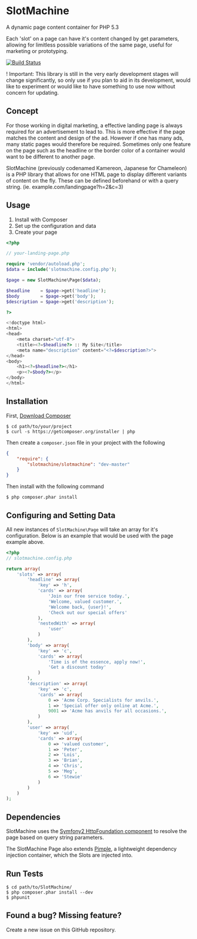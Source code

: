 SlotMachine
========

A dynamic page content container for PHP 5.3

Each 'slot' on a page can have it's content changed by get parameters, allowing for limitless possible variations of the same page, useful for marketing or prototyping.

[![Build Status](https://travis-ci.org/archfizz/slotmachine.png)](https://travis-ci.org/archfizz/slotmachine)

! Important: This library is still in the very early development stages will change significantly, so only use if you plan to aid in its development, would like to experiment or would like to have something to use now without concern for updating.

Concept
-------

For those working in digital marketing, a effective landing page is always
required for an advertisement to lead to. This is more effective if the page
matches the content and design of the ad. However if one has many ads, many
static pages would therefore be required. Sometimes only one feature on the
page such as the headline or the border color of a container would want to be
different to another page.

SlotMachine (previously codenamed Kamereon, Japanese for Chameleon) is a PHP library that allows for one HTML page
to display different variants of content on the fly. These can be defined
beforehand or with a query string. (ie. example.com/landingpage?h=2&c=3)

Usage
-----

1. Install with Composer
2. Set up the configuration and data
3. Create your page

```php
<?php

// your-landing-page.php

require 'vendor/autoload.php';
$data = include('slotmachine.config.php');

$page = new SlotMachine\Page($data);

$headline    = $page->get('headline');
$body        = $page->get('body');
$description = $page->get('description');

?>

<!doctype html>
<html>
<head>
    <meta charset="utf-8">
    <title><?=$headline?> :: My Site</title>
    <meta name="description" content="<?=$description?>">
</head>
<body>
    <h1><?=$headline?></h1>
    <p><?=$body?></p>
</body>
</html>
```

Installation
----------------------------

First, [Download Composer](http://getcomposer.org/download/)

    $ cd path/to/your/project
    $ curl -s https://getcomposer.org/installer | php


Then create a `composer.json` file in your project with the following

```json
{
    "require": {
        "slotmachine/slotmachine": "dev-master"
    }
}
```

Then install with the following command

    $ php composer.phar install

Configuring and Setting Data
----------------------------

All new instances of `SlotMachine\Page` will take an array for it's configuration.
Below is an example that would be used with the page example above.

```php
<?php
// slotmachine.config.php

return array(
    'slots' => array(
        'headline' => array(
            'key' => 'h',
            'cards' => array(
                'Join our free service today.',
                'Welcome, valued customer.',
                'Welcome back, {user}!',
                'Check out our special offers'
            ),
            'nestedWith' => array(
                'user'
            )
        ),
        'body' => array(
            'key' => 'c',
            'cards' => array(
                'Time is of the essence, apply now!',
                'Get a discount today'
            )
        ),
        'description' => array(
            'key' => 'c',
            'cards' => array(
                0 => 'Acme Corp. Specialists for anvils.',
                1 => 'Special offer only online at Acme.',
                9001 => 'Acme has anvils for all occasions.',
            )
        ),
        'user' => array(
            'key' => 'uid',
            'cards' => array(
                0 => 'valued customer',
                1 => 'Peter',
                2 => 'Lois',
                3 => 'Brian',
                4 => 'Chris',
                5 => 'Meg',
                6 => 'Stewie'
            )
        )
    )
);
```

Dependencies
------------

SlotMachine uses the [Symfony2 HttpFoundation component](http://symfony.com/doc/current/components/http_foundation/introduction.html) to resolve the page based on query string parameters. 

The SlotMachine Page also extends [Pimple](pimple.sensiolabs.org), a lightweight dependency injection container, which the Slots are injected into.

Run Tests
---------

    $ cd path/to/SlotMachine/
    $ php composer.phar install --dev
    $ phpunit


Found a bug? Missing feature?
-----------------------------

Create a new issue on this GitHub repository.


